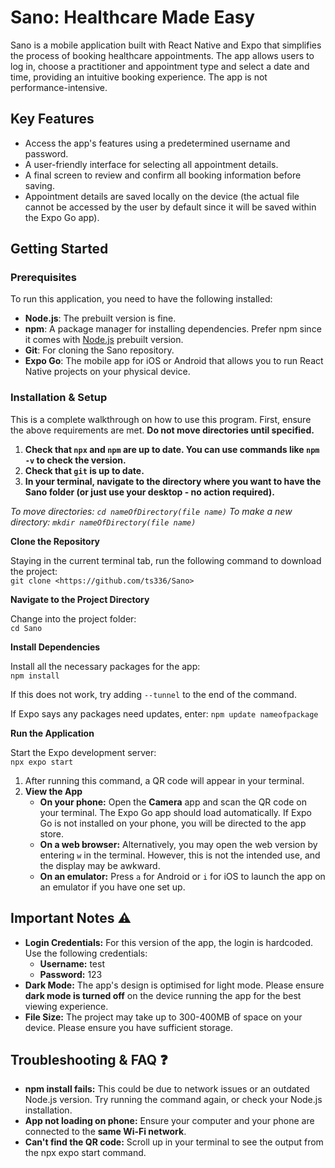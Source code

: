 # **Sano: Healthcare Made Easy**

Sano is a mobile application built with React Native and Expo that simplifies the process of booking healthcare appointments. The app allows users to log in, choose a practitioner and appointment type and select a date and time, providing an intuitive booking experience. The app is not performance-intensive. 

## **Key Features**

- Access the app's features using a predetermined username and password.
- A user-friendly interface for selecting all appointment details.
- A final screen to review and confirm all booking information before saving.
- Appointment details are saved locally on the device (the actual file cannot be accessed by the user by default since it will be saved within the Expo Go app).

## **Getting Started**

### **Prerequisites**

To run this application, you need to have the following installed:

- **Node.js**: The prebuilt version is fine.
- **npm**: A package manager for installing dependencies. Prefer npm since it comes with [Node.js](http://node.js) prebuilt version.
- **Git**: For cloning the Sano repository.
- **Expo Go**: The mobile app for iOS or Android that allows you to run React Native projects on your physical device.

### **Installation & Setup**

This is a complete walkthrough on how to use this program. First, ensure the above requirements are met. **Do not move directories until specified.**

1. **Check that `npx` and `npm` are up to date. You can use commands like `npm -v` to check the version.**
2. **Check that `git` is up to date.**
3. **In your terminal, navigate to the directory where you want to have the Sano folder (or just use your desktop - no action required).**

_To move directories: `cd nameOfDirectory(file name)`_
_To make a new directory: `mkdir nameOfDirectory(file name)`_
   

**Clone the Repository**

Staying in the current terminal tab, run the following command to download the project:  
`git clone <https://github.com/ts336/Sano>`

**Navigate to the Project Directory**

Change into the project folder:  
`cd Sano`

**Install Dependencies**

Install all the necessary packages for the app:  
`npm install`

If this does not work, try adding `--tunnel` to the end of the command.

If Expo says any packages need updates, enter: `npm update nameofpackage`

**Run the Application**

Start the Expo development server:  
`npx expo start`

1. After running this command, a QR code will appear in your terminal.
2. **View the App**
    - **On your phone:** Open the **Camera** app and scan the QR code on your terminal. The Expo Go app should load automatically. If Expo Go is not installed on your phone, you will be directed to the app store.
    - **On a web browser:** Alternatively, you may open the web version by entering `w` in the terminal. However, this is not the intended use, and the display may be awkward.
    - **On an emulator:** Press `a` for Android or `i` for iOS to launch the app on an emulator if you have one set up.

## **Important Notes ⚠️**

- **Login Credentials:** For this version of the app, the login is hardcoded. Use the following credentials:
  - **Username:** test
  - **Password:** 123
- **Dark Mode:** The app's design is optimised for light mode. Please ensure **dark mode is turned off** on the device running the app for the best viewing experience.
- **File Size:** The project may take up to 300-400MB of space on your device. Please ensure you have sufficient storage.

## **Troubleshooting & FAQ ❓**

- **npm install fails:** This could be due to network issues or an outdated Node.js version. Try running the command again, or check your Node.js installation.
- **App not loading on phone:** Ensure your computer and your phone are connected to the **same Wi-Fi network**.
- **Can't find the QR code:** Scroll up in your terminal to see the output from the npx expo start command.
